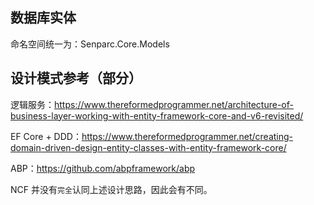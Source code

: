 ﻿## 数据库实体

命名空间统一为：Senparc.Core.Models


## 设计模式参考（部分）

逻辑服务：https://www.thereformedprogrammer.net/architecture-of-business-layer-working-with-entity-framework-core-and-v6-revisited/

EF Core + DDD：https://www.thereformedprogrammer.net/creating-domain-driven-design-entity-classes-with-entity-framework-core/

ABP：https://github.com/abpframework/abp

NCF 并没有`完全`认同上述设计思路，因此会有不同。
